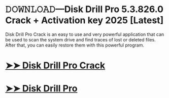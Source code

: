 # 𝙳𝙾𝚆𝙽𝙻𝙾𝙰𝙳—Disk Drill Pro 5.3.826.0 Crack + Activation key 2025 [Latest]

Disk Drill Pro Crack is an easy to use and very powerful application that can be used to scan the system drive and find traces of lost or deleted files. After that, you can easily restore them with this powerful program.

# [➤➤ Disk Drill Pro Crack](https://up-community.link/dl/)

# [➤➤ Disk Drill Pro](https://up-community.link/dl/)
